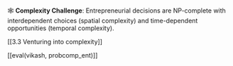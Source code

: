 🕸️ **Complexity Challenge**: Entrepreneurial decisions are NP-complete with interdependent choices (spatial complexity) and time-dependent opportunities (temporal complexity).

[[3.3 Venturing into complexity]]

[[eval(vikash, probcomp_ent)]]